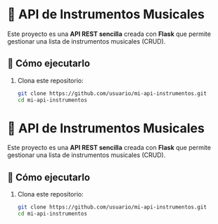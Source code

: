 # 🎸 API de Instrumentos Musicales

Este proyecto es una **API REST sencilla** creada con **Flask** que permite gestionar una lista de instrumentos musicales (CRUD).

## 🚀 Cómo ejecutarlo

1. Clona este repositorio:
   ```bash
   git clone https://github.com/usuario/mi-api-instrumentos.git
   cd mi-api-instrumentos
# 🎸 API de Instrumentos Musicales

Este proyecto es una **API REST sencilla** creada con **Flask** que permite gestionar una lista de instrumentos musicales (CRUD).

## 🚀 Cómo ejecutarlo

1. Clona este repositorio:
   ```bash
   git clone https://github.com/usuario/mi-api-instrumentos.git
   cd mi-api-instrumentos
